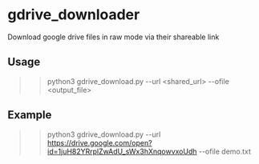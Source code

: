 # gdrive_downloader
Download google drive files in raw mode via their shareable link

## Usage
>> python3 gdrive_download.py --url <shared_url> --ofile <output_file>

## Example
>> python3 gdrive_download.py --url https://drive.google.com/open?id=1juH82YRrplZwAdU_sWx3hXnqowvxoUdh --ofile demo.txt
